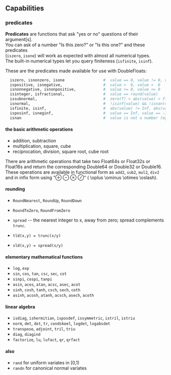 ## Capabilities


### predicates


__Predicates__ are functions that ask "yes or no" questions of their argument[s].      
You can ask of a number "Is this zero?" or "Is this one?" and these predicates    
(`iszero`, `isone`) will work as expected with almost all numerical types.    
The built-in numerical types let you query finiteness (`isfinite`, `isinf`).    

These are the predicates made available for use with DoubleFloats:    
```julia
  iszero, isnonzero, isone                 #  value == 0, value != 0, value == 1
  ispositive, isnegative,                  #  value >  0, value <  0
  isnonnegative, isnonpositive,            #  value >= 0, value <= 0   
  isinteger, isfractional,                 #  value == round(value)
  issubnormal,                             #  zero(T) < abs(value) < floatmin(T)
  isnormal,                                #  !isinf(value) && !isnan(value) && !issubnormal(value)
  isfinite, isinf,                         #  abs(value) != Inf, abs(value) == Inf
  isposinf, isneginf,                      #  value == Inf, value == -Inf
  isnan                                    #  value is not a number (eg 0/0)
```    


#### the basic arithmetic operations
- addition, subtraction 
- multiplication, square, cube
- reciprocation, division, square root, cube root

There are arithmetic operations that take two Float64s or Float32s or Float16s and return the corresponding Double64 or Double32 or Double16.  These operations are available in functional form as `add2`, `sub2`, `mul2`, `div2` and in infix form using "⊕ ⊖ ⊗ ⊘" ( \oplus \ominus \otimes \oslash).

#### rounding
- `RoundNearest`, `RoundUp`, `RoundDown`
- `RoundToZero`, `RoundFromZero`

- `spread`
    -- the nearest integer to x, away from zero; spread complements `trunc`.
- `tld(x,y) = trunc(x/y)`
- `sld(x,y) = spread(s/y)`

#### elementary mathematical functions
 - `log`, `exp`
 - `sin`, `cos`, `tan`, `csc`, `sec`, `cot`
 - `sinpi`, `cospi`, `tanpi`
 - `asin`, `acos`, `atan`, `acsc`, `asec`, `acot`
 - `sinh`, `cosh`, `tanh`, `csch`, `sech`, `coth`
 - `asinh`, `acosh`, `atanh`, `acsch`, `asech`, `acoth`

#### linear algebra
 - `isdiag`, `ishermitian`, `isposdef`, `issymmetric`, `istril`, `istriu`
 - `norm`, `det`, `dot`, `tr`, `condskeel`, `logdet`, `logabsdet`
 - `transpose`, `adjoint`, `tril`, `triu`
 - `diag`, `diagind`
 - `factorize`, `lu`, `lufact`, `qr`, `qrfact`
 
#### also
 - `rand` for uniform variates in [0,1)
 - `randn` for canonical normal variates
 
